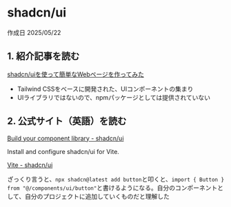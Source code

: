# shadcn/ui

作成日 2025/05/22

## 1. 紹介記事を読む

[shadcn/uiを使って簡単なWebページを作ってみた](https://zenn.dev/d2c_mtech_blog/articles/54dfd40120a299)

- Tailwind CSSをベースに開発された、UIコンポーネントの集まり
- UIライブラリではないので、npmパッケージとしては提供されていない

## 2. 公式サイト（英語）を読む

[Build your component library - shadcn/ui](https://ui.shadcn.com/)

Install and configure shadcn/ui for Vite.

[Vite - shadcn/ui](https://ui.shadcn.com/docs/installation/vite)

ざっくり言うと、`npx shadcn@latest add button`と叩くと、`import { Button } from "@/components/ui/button"`と書けるようになる。自分のコンポーネントとして、自分のプロジェクトに追加していくものだと理解した

